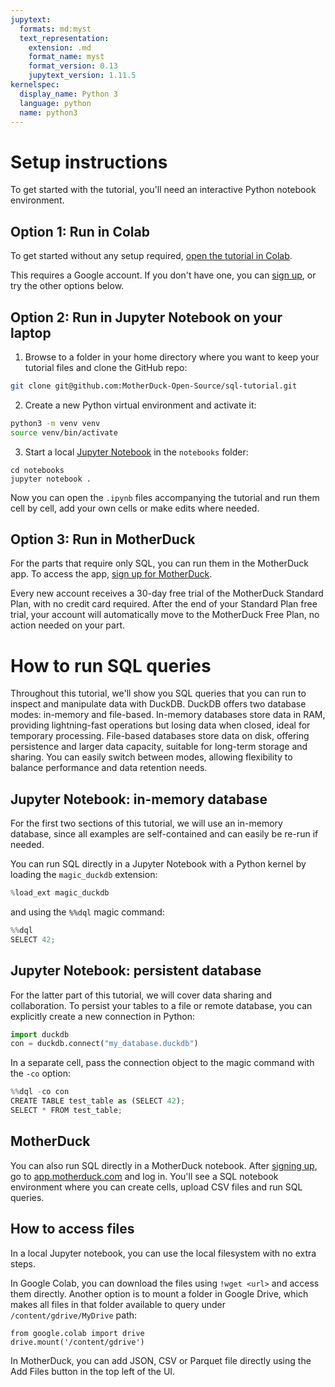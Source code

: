 ```yaml
---
jupytext:
  formats: md:myst
  text_representation:
    extension: .md
    format_name: myst
    format_version: 0.13
    jupytext_version: 1.11.5
kernelspec:
  display_name: Python 3
  language: python
  name: python3
---
```


# Setup instructions

To get started with the tutorial, you'll need an interactive Python notebook environment.

## Option 1: Run in Colab

To get started without any setup required, <a target="_blank" href="https://colab.research.google.com/github/MotherDuck-Open-Source/sql-tutorial">open the tutorial in Colab</a>.

This requires a Google account. If you don't have one, you can <a href="https://accounts.google.com/signup" target="_blank">sign up</a>, or try the other options below.

## Option 2: Run in Jupyter Notebook on your laptop

1. Browse to a folder in your home directory where you want to keep your tutorial files and clone the GitHub repo:
```bash
git clone git@github.com:MotherDuck-Open-Source/sql-tutorial.git
```
2. Create a new Python virtual environment and activate it:
```bash
python3 -m venv venv
source venv/bin/activate
```
3. Start a local <a href="https://jupyter.org/install" target="_blank">Jupyter Notebook</a> in the `notebooks` folder:
```
cd notebooks
jupyter notebook .
```

Now you can open the `.ipynb` files accompanying the tutorial and run them cell by cell, add your own cells or make edits where needed.

## Option 3: Run in MotherDuck

For the parts that require only SQL, you can run them in the MotherDuck app. To access the app, <a href="https://app.motherduck.com/?auth_flow=signup" target="_blank">sign up for MotherDuck</a>.

Every new account receives a 30-day free trial of the MotherDuck Standard Plan, with no credit card required. After the end of your Standard Plan free trial, your account will automatically move to the MotherDuck Free Plan, no action needed on your part.

# How to run SQL queries

Throughout this tutorial, we'll show you SQL queries that you can run to inspect and manipulate data with DuckDB. DuckDB offers two database modes: in-memory and file-based. In-memory databases store data in RAM, providing lightning-fast operations but losing data when closed, ideal for temporary processing. File-based databases store data on disk, offering persistence and larger data capacity, suitable for long-term storage and sharing. You can easily switch between modes, allowing flexibility to balance performance and data retention needs.

## Jupyter Notebook: in-memory database

For the first two sections of this tutorial, we will use an in-memory database, since all examples are self-contained and can easily be re-run if needed.

You can run SQL directly in a Jupyter Notebook with a Python kernel by loading the `magic_duckdb` extension:

```python
%load_ext magic_duckdb
```

and using the `%%dql` magic command:

```python
%%dql
SELECT 42;
```

## Jupyter Notebook: persistent database

For the latter part of this tutorial, we will cover data sharing and collaboration. To persist your tables to a file or remote database, you can explicitly create a new connection in Python:

```python
import duckdb
con = duckdb.connect("my_database.duckdb")
```

In a separate cell, pass the connection object to the magic command with the `-co` option:

```python
%%dql -co con
CREATE TABLE test_table as (SELECT 42);
SELECT * FROM test_table;
```

## MotherDuck

You can also run SQL directly in a MotherDuck notebook. After <a href="https://app.motherduck.com/?auth_flow=signup" target="_blank">signing up</a>, go to <a href="https://app.motherduck.com/" target="_blank">app.motherduck.com</a> and log in. You'll see a SQL notebook environment where you can create cells, upload CSV files and run SQL queries.

## How to access files

In a local Jupyter notebook, you can use the local filesystem with no extra steps.

In Google Colab, you can download the files using `!wget <url>` and access them directly. Another option is to mount a folder in Google Drive, which makes all files in that folder available to query under `/content/gdrive/MyDrive` path:

```
from google.colab import drive
drive.mount('/content/gdrive')
```

In MotherDuck, you can add JSON, CSV or Parquet file directly using the Add Files button in the top left of the UI.
